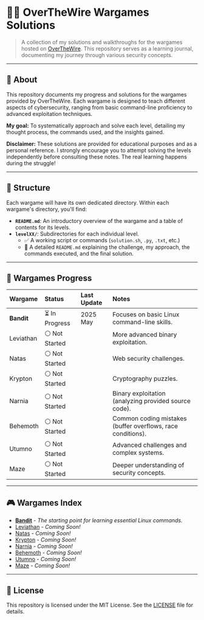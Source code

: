 # 🕵️‍♂️ OverTheWire Wargames Solutions

> A collection of my solutions and walkthroughs for the wargames hosted on [OverTheWire](https://overthewire.org/wargames/). This repository serves as a learning journal, documenting my journey through various security concepts.

---

## 🚀 About

This repository documents my progress and solutions for the wargames provided by OverTheWire. Each wargame is designed to teach different aspects of cybersecurity, ranging from basic command-line proficiency to advanced exploitation techniques.

**My goal:** To systematically approach and solve each level, detailing my thought process, the commands used, and the insights gained.

**Disclaimer:** These solutions are provided for educational purposes and as a personal reference. I strongly encourage you to attempt solving the levels independently before consulting these notes. The real learning happens during the struggle!

---

## 📂 Structure

Each wargame will have its own dedicated directory. Within each wargame's directory, you'll find:

* **`README.md`**: An introductory overview of the wargame and a table of contents for its levels.
* **`levelXX/`**: Subdirectories for each individual level.
    * ✅ A working script or commands (`solution.sh`, `.py`, `.txt`, etc.)
    * 📖 A detailed `README.md` explaining the challenge, my approach, the commands executed, and the final solution.

---

## 🚦 Wargames Progress

| Wargame    | Status          | Last Update | Notes                                                |
| :---------- | :-------------- | :---------- | :--------------------------------------------------- |
| **Bandit** | ⏳ In Progress  | 2025 May | Focuses on basic Linux command-line skills.          |
| Leviathan   | ⚪ Not Started  |             | More advanced binary exploitation.                   |
| Natas       | ⚪ Not Started  |             | Web security challenges.                             |
| Krypton     | ⚪ Not Started  |             | Cryptography puzzles.                                |
| Narnia      | ⚪ Not Started  |             | Binary exploitation (analyzing provided source code).|
| Behemoth    | ⚪ Not Started  |             | Common coding mistakes (buffer overflows, race conditions).|
| Utumno      | ⚪ Not Started  |             | Advanced challenges and complex systems.             |
| Maze        | ⚪ Not Started  |             | Deeper understanding of security concepts.           |

---

## 🎮 Wargames Index

* [**Bandit**](bandit) - *The starting point for learning essential Linux commands.*
* [Leviathan](leviathan) - *Coming Soon!*
* [Natas](natas) - *Coming Soon!*
* [Krypton](krypton) - *Coming Soon!*
* [Narnia](narnia) - *Coming Soon!*
* [Behemoth](behemoth) - *Coming Soon!*
* [Utumno](utumno) - *Coming Soon!*
* [Maze](maze) - *Coming Soon!*

---

## 📜 License

This repository is licensed under the MIT License. See the [LICENSE](LICENSE) file for details.
